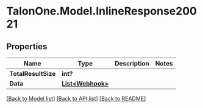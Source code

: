# TalonOne.Model.InlineResponse20021
## Properties

Name | Type | Description | Notes
------------ | ------------- | ------------- | -------------
**TotalResultSize** | **int?** |  | 
**Data** | [**List&lt;Webhook&gt;**](Webhook.md) |  | 

[[Back to Model list]](../README.md#documentation-for-models) [[Back to API list]](../README.md#documentation-for-api-endpoints) [[Back to README]](../README.md)

